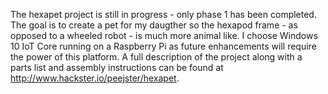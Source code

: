The hexapet project is still in progress - only phase 1 has been completed. The goal is to create a pet for my daugther so the hexapod frame - as opposed to a wheeled robot - is much more animal like. I choose Windows 10 IoT Core running on a Raspberry Pi as future enhancements will require the power of this platform. A full description of the project along with a parts list and assembly instructions can be found at http://www.hackster.io/peejster/hexapet.
